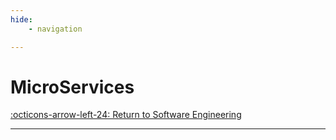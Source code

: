 ```yaml
---
hide:
    - navigation

---
```


# MicroServices

[:octicons-arrow-left-24: Return to Software Engineering](/Knowledge-Notebook/Software-Engineering/)

---


